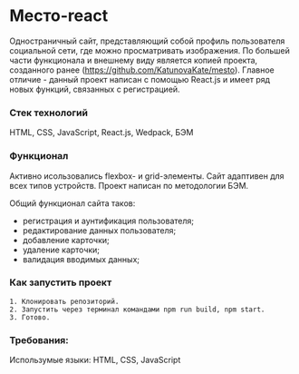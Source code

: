 # Место-react

Одностраничный сайт, представляющий собой профиль пользователя социальной сети, где можно просматривать изображения. По большей части функционала и внешнему виду является копией проекта, созданного ранее (https://github.com/KatunovaKate/mesto). Главное отличие - данный проект написан с помощью React.js и имеет ряд новых функций, связанных с регистрацией. 

### Стек технологий

HTML, CSS, JavaScript, React.js, Wedpack, БЭМ

### Функционал

Активно исользовались flexbox- и grid-элементы. Сайт адаптивен для всех типов устройств. Проект написан по методологии БЭМ.

Общий функционал сайта таков:

- регистрация и аунтификация пользователя;
- редактирование данных пользователя;
- добавление карточки;
- удаление карточки;
- валидация вводимых данных;

### Как запустить проект

    1. Клонировать репозиторий.
    2. Запустить через терминал командами npm run build, npm start.
    3. Готово.

### Требования:

Использумые языки: HTML, CSS, JavaScript
